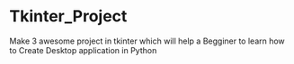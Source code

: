 # Tkinter_Project
Make 3 awesome project in tkinter which will help a Begginer to learn how to Create Desktop application in Python
